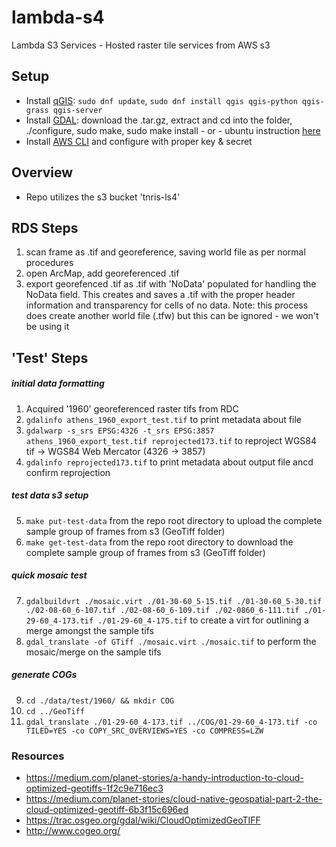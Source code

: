# lambda-s4
Lambda S3 Services - Hosted raster tile services from AWS s3

## Setup

* Install [qGIS](https://qgis.org/en/site/forusers/download.html): `sudo dnf update`, `sudo dnf install qgis qgis-python qgis-grass qgis-server`
* Install [GDAL](http://trac.osgeo.org/gdal/wiki/DownloadSource): download the .tar.gz, extract and cd into the folder, ./configure, sudo make, sudo make install - or - ubuntu instruction [here](http://www.sarasafavi.com/installing-gdalogr-on-ubuntu.html)
* Install [AWS CLI](https://docs.aws.amazon.com/cli/latest/userguide/installing.html) and configure with proper key & secret

## Overview

* Repo utilizes the s3 bucket 'tnris-ls4'

## RDS Steps

1. scan frame as .tif and georeference, saving world file as per normal procedures
2. open ArcMap, add georeferenced .tif
3. export georefenced .tif as .tif with 'NoData' populated for handling the NoData field. This creates and saves a .tif with the proper header information and transparency for cells of no data. Note: this process does create another world file (.tfw) but this can be ignored - we won't be using it

## 'Test' Steps

##### initial data formatting
1. Acquired '1960' georeferenced raster tifs from RDC
2. `gdalinfo athens_1960_export_test.tif` to print metadata about file
3. `gdalwarp -s_srs EPSG:4326 -t_srs EPSG:3857 athens_1960_export_test.tif reprojected173.tif` to reproject WGS84 tif -> WGS84 Web Mercator (4326 -> 3857)
4. `gdalinfo reprojected173.tif` to print metadata about output file ancd confirm reprojection

##### test data s3 setup
5. `make put-test-data` from the repo root directory to upload the complete sample group of frames from s3 (GeoTiff folder)
6. `make get-test-data` from the repo root directory to download the complete sample group of frames from s3 (GeoTiff folder)

##### quick mosaic test
7. `gdalbuildvrt ./mosaic.virt ./01-30-60_5-15.tif ./01-30-60_5-30.tif ./02-08-60_6-107.tif ./02-08-60_6-109.tif ./02-0860_6-111.tif ./01-29-60_4-173.tif ./01-29-60_4-175.tif` to create a virt for outlining a merge amongst the sample tifs
8. `gdal_translate -of GTiff ./mosaic.virt ./mosaic.tif` to perform the mosaic/merge on the sample tifs

##### generate COGs
9. `cd ./data/test/1960/ && mkdir COG`
10. `cd ../GeoTiff`
11. `gdal_translate ./01-29-60_4-173.tif ../COG/01-29-60_4-173.tif -co TILED=YES -co COPY_SRC_OVERVIEWS=YES -co COMPRESS=LZW`

### Resources

* https://medium.com/planet-stories/a-handy-introduction-to-cloud-optimized-geotiffs-1f2c9e716ec3
* https://medium.com/planet-stories/cloud-native-geospatial-part-2-the-cloud-optimized-geotiff-6b3f15c696ed
* https://trac.osgeo.org/gdal/wiki/CloudOptimizedGeoTIFF
* http://www.cogeo.org/
